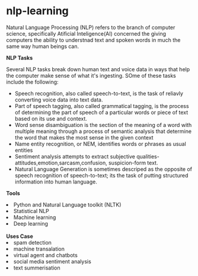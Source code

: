 # nlp-learning
<p> 
Natural Language Processing (NLP) refers to the branch of computer science, specifically Atificial Inteligence(AI) concerned the giving computers the ability to understnad text and spoken words in much the same way human beings can.
</p>

<b>NLP Tasks</b>
<p>
Several NLP tasks break down human text and voice data in ways that help the computer make sense of what it's ingesting. SOme of these tasks include the following:
</p>

<ul>
<li>Speech recognition, also called speech-to-text, is the task of reliavly converting voice data into text data.</li>
<li>Part of speech tagging, also called grammatical tagging, is the process of determining the part of speech of a particular words or piece of text based on its use and context.</li>
<li>Word sense disambiguation is the section of the meaning of a word with multiple meaning through a process of semantic analysis that determine the word that makes the most sense in the given context</li>
<li>Name entity recognition, or NEM, identifies words or phrases as usual entities</li>
<li>Sentiment analysis attempts to extract subjective qualities-attitudes,emotion,sarcasm,confusion, suspicion-form text.</li>
<li>Natural Language Generation is sometimes descriped as  the opposite of speech recognition of speech-to-text; its the task of putting structured information into human language.</li>
</ul>

<b>Tools</b>
<li>Python and Natural Language toolkit (NLTK)</li>
<li>Statistical NLP</li>
<li>Machine learning</li>
<li>Deep learning</li>
<br />
<b> Uses Case</b>
<li>spam detection</li>
<li>machine transalation</li>
<li>virtual agent and chatbots</li>
<li>social media sentiment analysis</li>
<li>text summerisation</li>





